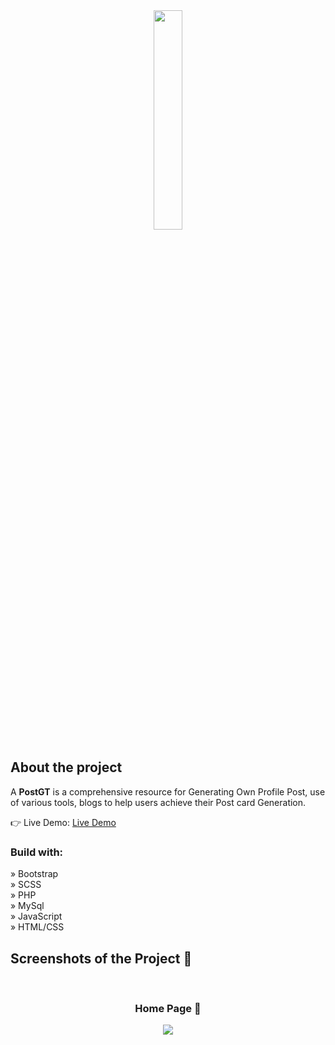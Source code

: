 
<div align='center'><img style="width:30%" src='https://github.com/alisprofile/Depth/assets/97518196/d5f2b519-2091-4bc0-bede-5856e3443c3a'/></div>

<h2>About the project</h2>

  <p>A <b>PostGT</b> is a comprehensive resource for Generating Own Profile Post, use of various tools, blogs to help users achieve their Post card Generation.</p>

👉 Live Demo: <a href='https://alisprofile.github.io/Depth/'>Live Demo</a>

<h3>Build with:</h3>

» Bootstrap<br>
» SCSS</br>
» PHP</br>
» MySql</br>
» JavaScript</br>
» HTML/CSS


<h2>Screenshots of the Project 📸</h2>
<br>
<h3 align='center'>Home Page 🏡</h3>

<div align='center'>
<img src='https://github.com/alisprofile/Depth/assets/97518196/eb273f22-d090-4c0d-b3d0-96f13f334de0'/>

</div>
